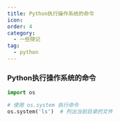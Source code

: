 ```yaml
---
title: Python执行操作系统的命令
icon: 
order: 4
category:
  - 一些随记
tag:
  - python
---
```





### Python执行操作系统的命令



```python
import os

# 使用 os.system 执行命令
os.system('ls')  # 列出当前目录的文件
```

